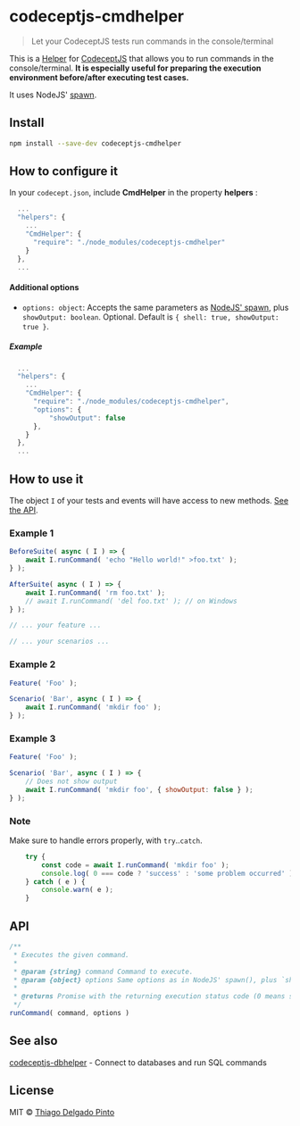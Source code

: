 # codeceptjs-cmdhelper

> Let your CodeceptJS tests run commands in the console/terminal

This is a [Helper](https://codecept.io/helpers/) for [CodeceptJS](https://codecept.io/) that allows you to run commands in the console/terminal. **It is especially useful for preparing the execution environment before/after executing test cases.**

It uses NodeJS' [spawn](https://nodejs.org/api/child_process.html#child_process_child_process_spawn_command_args_options).

## Install

```bash
npm install --save-dev codeceptjs-cmdhelper
```

## How to configure it

In your `codecept.json`, include **CmdHelper** in the property **helpers** :

```js
  ...
  "helpers": {
    ...
    "CmdHelper": {
      "require": "./node_modules/codeceptjs-cmdhelper"
    }
  },
  ...
```

#### Additional options

- `options: object`: Accepts the same parameters as [NodeJS' spawn](https://nodejs.org/api/child_process.html#child_process_child_process_spawn_command_args_options), plus `showOutput: boolean`. Optional. Default is `{ shell: true, showOutput: true }`.

##### Example

```js
  ...
  "helpers": {
    ...
    "CmdHelper": {
      "require": "./node_modules/codeceptjs-cmdhelper",
      "options": {
          "showOutput": false
      },
    }
  },
  ...
```

## How to use it

The object `I` of your tests and events will have access to new methods. [See the API](#api).


### Example 1

```js
BeforeSuite( async ( I ) => {
    await I.runCommand( 'echo "Hello world!" >foo.txt' );
} );

AfterSuite( async ( I ) => {
    await I.runCommand( 'rm foo.txt' );
    // await I.runCommand( 'del foo.txt' ); // on Windows
} );

// ... your feature ...

// ... your scenarios ...
```

### Example 2

```js
Feature( 'Foo' );

Scenario( 'Bar', async ( I ) => {
    await I.runCommand( 'mkdir foo' );
} );
```

### Example 3

```js
Feature( 'Foo' );

Scenario( 'Bar', async ( I ) => {
    // Does not show output
    await I.runCommand( 'mkdir foo', { showOutput: false } );
} );
```

### Note

Make sure to handle errors properly, with `try`..`catch`.

```js
    try {
        const code = await I.runCommand( 'mkdir foo' );
        console.log( 0 === code ? 'success' : 'some problem occurred' );
    } catch ( e ) {
        console.warn( e );
    }
```


## API

```js
/**
 * Executes the given command.
 *
 * @param {string} command Command to execute.
 * @param {object} options Same options as in NodeJS' spawn(), plus `showOutput: boolean`. Optional. Default is `{ shell: true, showOutput: true }`.
 *
 * @returns Promise with the returning execution status code (0 means success)
 */
runCommand( command, options )
```


## See also

[codeceptjs-dbhelper](https://github.com/thiagodp/codeceptjs-dbhelper) - Connect to databases and run SQL commands


## License

MIT © [Thiago Delgado Pinto](https://github.com/thiagodp)